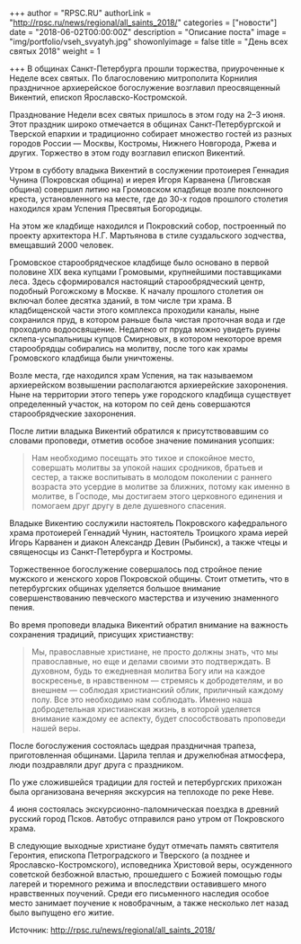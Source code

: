 +++
author = "RPSC.RU"
authorLink = "http://rpsc.ru/news/regional/all_saints_2018/"
categories = ["новости"]
date = "2018-06-02T00:00:00Z"
description = "Описание поста"
image = "img/portfolio/vseh_svyatyh.jpg"
showonlyimage = false
title = "День всех святых 2018"
weight = 1

+++
В общинах Санкт-Петербурга прошли торжества, приуроченные к Неделе всех святых. По благословению митрополита Корнилия праздничное архиерейское богослужение возглавил преосвященный Викентий, епископ Ярославско-Костромской.
<!--more-->

Празднование Недели всех святых пришлось в этом году на 2–3 июня. Этот праздник широко отмечается в общинах Санкт-Петербургской и Тверской епархии и традиционно собирает множество гостей из разных городов России — Москвы, Костромы, Нижнего Новгорода, Ржева и других. Торжество в этом году возглавил епископ Викентий.

Утром в субботу владыка Викентий в сослужении протоиерея Геннадия Чунина (Покровская община) и иерея Игоря Карванена (Лиговская община) совершил литию на Громовском кладбище возле поклонного креста, установленного на месте, где до 30-х годов прошлого столетия находился храм Успения Пресвятыя Богородицы.

На этом же кладбище находился и Покровский собор, построенный по проекту архитектора Н.Г. Мартьянова в стиле суздальского зодчества, вмещавший 2000 человек.

Громовское старообрядческое кладбище было основано в первой половине XIX века купцами Громовыми, крупнейшими поставщиками леса. Здесь сформировался настоящий старообрядческий центр, подобный Рогожскому в Москве. К началу прошлого столетия он включал более десятка зданий, в том числе три храма. В кладбищенской части этого комплекса проходили каналы, ныне сохранился пруд, в котором раньше была чистая проточная вода и где проходило водоосвящение. Недалеко от пруда можно увидеть руины склепа-усыпальницы купцов Смирновых, в котором некоторое время старообрядцы собирались на молитву, после того как храмы Громовского кладбища были уничтожены.

Возле места, где находился храм Успения, на так называемом архиерейском возвышении располагаются архиерейские захоронения. Ныне на территории этого теперь уже городского кладбища существует определенный участок, на котором по сей день совершаются старообрядческие захоронения.

После литии владыка Викентий обратился к присутствовавшим со словами проповеди, отметив особое значение поминания усопших:

>Нам необходимо посещать это тихое и спокойное место, совершать молитвы за упокой наших сродников, братьев и сестер, а также воспитывать в молодом поколении с раннего возраста это усердие в молитве за ближних, потому как именно в молитве, в Господе, мы достигаем этого церковного единения и помогаем друг другу в деле душевного спасения.

Владыке Викентию сослужили настоятель Покровского кафедрального храма протоиерей Геннадий Чунин, настоятель Троицкого храма иерей Игорь Карванен и диакон Александр Девин (Рыбинск), а также чтецы и священосцы из Санкт-Петербурга и Костромы.

Торжественное богослужение совершалось под стройное пение мужского и женского хоров Покровской общины. Стоит отметить, что в петербургских общинах уделяется большое внимание совершенствованию певческого мастерства и изучению знаменного пения.

Во время проповеди владыка Викентий обратил внимание на важность сохранения традиций, присущих христианству:

>Мы, православные христиане, не просто должны знать, что мы православные, но еще и делами своими это подтверждать. В духовном, будь то ежедневная молитва Богу или на каждое воскресенье, в нравственном — стремясь к добродетелям, и во внешнем — соблюдая христианский облик, приличный каждому полу. Все это необходимо нам соблюдать. Именно наша добродетельная христианская жизнь, в которой уделяется внимание каждому ее аспекту, будет способствовать проповеди нашей веры.

После богослужения состоялась щедрая праздничная трапеза, приготовленная общинами. Царила теплая и дружелюбная атмосфера, люди поздравляли друг друга с праздником.

По уже сложившейся традиции для гостей и петербургских прихожан была организована вечерняя экскурсия на теплоходе по реке Неве.

4 июня состоялась экскурсионно-паломническая поездка в древний русский город Псков. Автобус отправился рано утром от Покровского храма.

В следующие выходные христиане будут отмечать  память святителя Геронтия, епископа Петроградского и Тверского (а позднее и Ярославско-Костромского), исповедника Христовой веры, осужденного советской безбожной властью, прошедшего с Божией помощью годы лагерей и тюремного режима и впоследствии оставившего много нравственных поучений. Среди его письменного наследия особое место занимает поучение к новобрачным, а также несколько лет назад было выпущено его житие.

Источник: http://rpsc.ru/news/regional/all_saints_2018/

<!-- 1. Lorem ipsum dolor sit amet, consectetuer adipiscing elit.
2. Aliquam tincidunt mauris eu risus.

> The Big Oxmox advised her not to do so, because there were thousands of bad Commas, wild Question Marks and devious Semikoli, but the Little Blind Text didn't listen. She packed her seven versalia, put her initial into the belt and made herself on the way.

## Header Level 2

Even the all-powerful Pointing has no control about the blind texts it is an almost unorthographic life One day however a small line of blind text by the name of Lorem Ipsum decided to leave for the far World of Grammar.

The Big Oxmox advised her not to do so, because there were thousands of bad Commas, wild Question Marks and devious Semikoli, but the Little Blind Text didn't listen. She packed her seven versalia, put her initial into the belt and made herself on the way.

* Lorem ipsum dolor sit amet, consectetuer adipiscing elit.
* Aliquam tincidunt mauris eu risus.

When she reached the first hills of the Italic Mountains, she had a last view back on the skyline of her hometown Bookmarksgrove, the headline of Alphabet Village and the subline of her own road, the Line Lane. Pityful a rethoric question ran over her cheek, then  --> 

